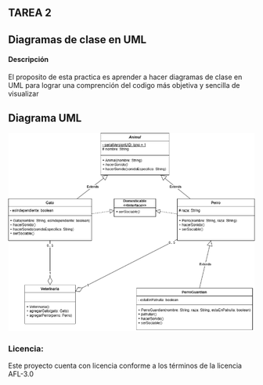 ## TAREA 2
## Diagramas de clase en UML

#### Descripción
El proposito de esta practica es aprender a hacer diagramas de clase en UML para lograr
una comprención del codigo más objetiva y sencilla de visualizar

## Diagrama UML
![alt text](https://github.com/Vazquez-Goto/Tarea2/blob/82f8013422ee173b0a4bbfb9464a5c611e47a2fc/diagrama.png)

### Licencia:
Este proyecto cuenta con licencia conforme a los términos de la licencia AFL-3.0
